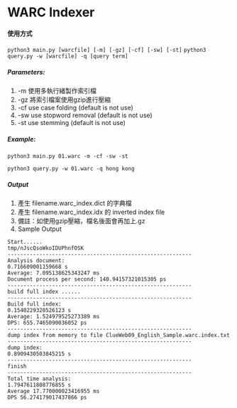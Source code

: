 WARC Indexer
============

#### 使用方式
`python3 main.py [warcfile] [-m] [-gz] [-cf] [-sw] [-st]`
`python3 query.py -w [warcfile] -q [query term]`

##### Parameters:
1. -m 使用多執行緒製作索引檔
2. -gz 將索引檔案使用gzip進行壓縮
3. -cf use case folding (default is not use)
4. -sw use stopword removal (default is not use)
5. -st use stemming (default is not use)

##### Example:
`python3 main.py 01.warc -m -cf -sw -st`

`python3 query.py -w 01.warc -q hong kong`

##### Output
1. 產生 filename.warc_index.dict 的字典檔
2. 產生 filename.warc_index.idx 的 inverted index file
3. 備註：如使用gzip壓縮，檔名後面會再加上.gz
4. Sample Output
```
Start......
tmp/nJscQsoWkoIDUPhnfOSK
----------------------------------------------------------
Analysis document:
0.716609001159668 s
Average: 7.095138625343247 ms
Document process per second: 140.94157321015305 ps
----------------------------------------------------------
build full index ......
----------------------------------------------------------
Build full index:
0.1540229320526123 s
Average: 1.524979525273389 ms
DPS: 655.7465090036052 ps
----------------------------------------------------------
dump index from memory to file ClueWeb09_English_Sample.warc.index.txt
----------------------------------------------------------
dump index:
0.8909430503845215 s
----------------------------------------------------------
finish
----------------------------------------------------------
Total time analysis:
1.7947611808776855 s
Average 17.770000023416955 ms
DPS 56.274179017437866 ps
```

